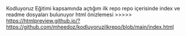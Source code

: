 Kodluyoruz Eğitimi kapsamında açtığım ilk repo
repo içerisinde index ve readme dosyaları bulunuyor
html önizlemesi >>>>> https://htmlpreview.github.io/?https://github.com/mheedoz/kodluyoruzilkrepo/blob/main/index.html
